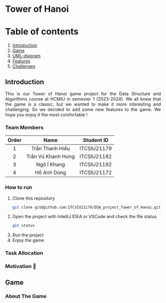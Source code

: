 # Tower of Hanoi

# Table of contents
1. [Introduction](#Introduction)
2. [Game](#Game)
3. [UML-diagram](#UML-diagram)
4. [Features](#Features)
5. [Challenges](#Challenges)


## Introduction
<div style = "text-align: justify">
This is our Tower of Hanoi game project for the Data Structure and Algorithms course at HCMIU in semester 1 (2023-2024). We all knew that the game is a classic, but we wanted to make it more interesting and challenging. So we decided to add some new features to the game. We hope you enjoy it the most comfortable  !
</div>

### Team Members

| Order |         Name          | Student ID  |
|:-----:|:---------------------:|:-----------:|
|   1   |   Trần Thanh Hiếu     | ITCSIU21179 |
|   2   |   Trần Vũ Khánh Hưng  | ITCSIU21182 |
|   3   |   Ngô Í Khang         | ITCSIU21192 |
|   4   |   Hồ Anh Dũng         | ITCSIU21172 |

### How to run

1. Clone this repository
    ```sh
    git clone git@github.com:ITCSIU21179/DSA_project_Tower_of_Hanoi.git
    ```
2. Open the project with IntelliJ IDEA or VSCode and check the file status
    ```sh
    git status
    ```
3. Run the project
4. Enjoy the game

### Task Allocation

### Motivation :mechanical_arm:

## Game <a name="Game"></a>
### About The Game

<!-- MARKDOWN LINKS & IMAGES -->
<!-- https://www.markdownguide.org/basic-syntax/#reference-style-links -->

